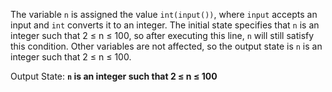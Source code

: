 The variable `n` is assigned the value `int(input())`, where `input` accepts an input and `int` converts it to an integer. The initial state specifies that `n` is an integer such that 2 ≤ n ≤ 100, so after executing this line, `n` will still satisfy this condition. Other variables are not affected, so the output state is `n` is an integer such that 2 ≤ n ≤ 100.

Output State: **`n` is an integer such that 2 ≤ n ≤ 100**